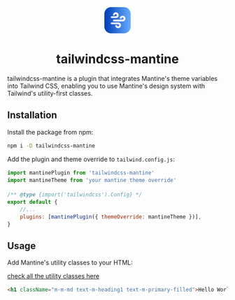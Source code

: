 <div align="center">
	<img src="public/logo.png" alt="tailwindcss-mantine logo" width=60" />
	<h1>tailwindcss-mantine</h1>
</div>

tailwindcss-mantine is a plugin that integrates Mantine's theme variables into
Tailwind CSS, enabling you to use Mantine's design system with Tailwind's
utility-first classes.

## Installation

Install the package from npm:

```sh
npm i -D tailwindcss-mantine
```

Add the plugin and theme override to `tailwind.config.js`:

```js
import mantinePlugin from 'tailwindcss-mantine'
import mantineTheme from 'your mantine theme override'

/** @type {import('tailwindcss').Config} */
export default {
	//...
	plugins: [mantinePlugin({ themeOverride: mantineTheme })],
}
```

## Usage

Add Mantine's utility classes to your HTML:

[check all the utility classes here](https://tailwindcss-mantine.pages.dev/#utilities)

```html
<h1 className="m-m-md text-m-heading1 text-m-primary-filled">Hello World</h1>
```
